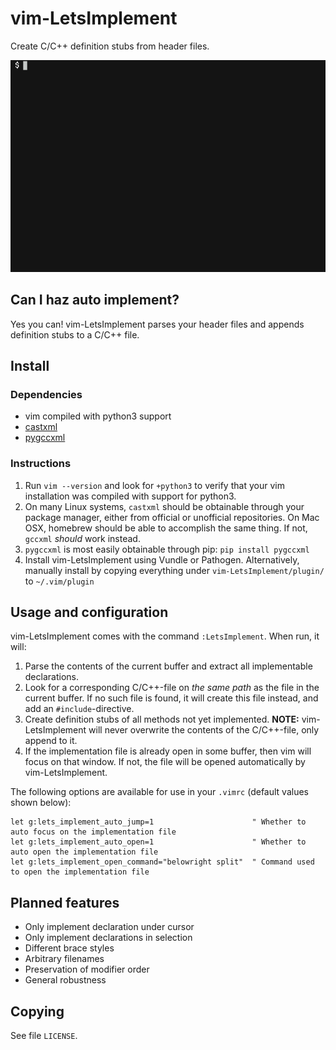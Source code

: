 # vim-LetsImplement

Create C/C++ definition stubs from header files.

![](tty.gif)

## Can I haz auto implement?

Yes you can! vim-LetsImplement parses your header files and appends definition stubs to a C/C++ file.

## Install

### Dependencies

* vim compiled with python3 support
* [castxml](https://github.com/CastXML/CastXML)
* [pygccxml](https://github.com/gccxml/pygccxml)

### Instructions

1. Run `vim --version` and look for `+python3` to verify that your vim installation was compiled with support for python3.
2. On many Linux systems, `castxml` should be obtainable through your package manager, either from official or unofficial repositories. On Mac OSX, homebrew should be able to accomplish the same thing. If not, `gccxml` *should* work instead.
3. `pygccxml` is most easily obtainable through pip: `pip install pygccxml`
4. Install vim-LetsImplement using Vundle or Pathogen. Alternatively, manually install by copying everything under `vim-LetsImplement/plugin/` to `~/.vim/plugin`

## Usage and configuration

vim-LetsImplement comes with the command `:LetsImplement`. When run, it will:

1. Parse the contents of the current buffer and extract all implementable declarations.
2. Look for a corresponding C/C++-file on *the same path* as the file in the current buffer. If no such file is found, it will create this file instead, and add an `#include`-directive.
3. Create definition stubs of all methods not yet implemented. **NOTE:** vim-LetsImplement will never overwrite the contents of the C/C++-file, only append to it.
4. If the implementation file is already open in some buffer, then vim will focus on that window. If not, the file will be opened automatically by vim-LetsImplement.

The following options are available for use in your `.vimrc` (default values shown below):

```
let g:lets_implement_auto_jump=1                      " Whether to auto focus on the implementation file
let g:lets_implement_auto_open=1                      " Whether to auto open the implementation file
let g:lets_implement_open_command="belowright split"  " Command used to open the implementation file
```

## Planned features

* Only implement declaration under cursor
* Only implement declarations in selection
* Different brace styles
* Arbitrary filenames
* Preservation of modifier order
* General robustness

## Copying

See file `LICENSE`.
